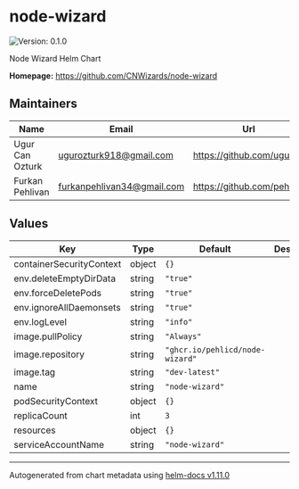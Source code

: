 # node-wizard

![Version: 0.1.0](https://img.shields.io/badge/Version-0.1.0-informational?style=flat-square)

Node Wizard Helm Chart

**Homepage:** <https://github.com/CNWizards/node-wizard>

## Maintainers

| Name | Email | Url |
| ---- | ------ | --- |
| Ugur Can Ozturk | <ugurozturk918@gmail.com> | <https://github.com/ugur99> |
| Furkan Pehlivan | <furkanpehlivan34@gmail.com> | <https://github.com/pehlicd> |

## Values

| Key | Type | Default | Description |
|-----|------|---------|-------------|
| containerSecurityContext | object | `{}` |  |
| env.deleteEmptyDirData | string | `"true"` |  |
| env.forceDeletePods | string | `"true"` |  |
| env.ignoreAllDaemonsets | string | `"true"` |  |
| env.logLevel | string | `"info"` |  |
| image.pullPolicy | string | `"Always"` |  |
| image.repository | string | `"ghcr.io/pehlicd/node-wizard"` |  |
| image.tag | string | `"dev-latest"` |  |
| name | string | `"node-wizard"` |  |
| podSecurityContext | object | `{}` |  |
| replicaCount | int | `3` |  |
| resources | object | `{}` |  |
| serviceAccountName | string | `"node-wizard"` |  |

----------------------------------------------
Autogenerated from chart metadata using [helm-docs v1.11.0](https://github.com/norwoodj/helm-docs/releases/v1.11.0)
